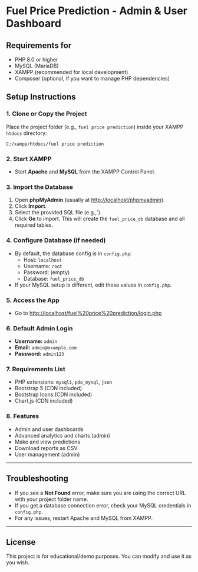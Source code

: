 # Fuel Price Prediction - Admin & User Dashboard


## Requirements for 
- PHP 8.0 or higher
- MySQL (MariaDB)
- XAMPP (recommended for local development)
- Composer (optional, if you want to manage PHP dependencies)

## Setup Instructions

### 1. Clone or Copy the Project
Place the project folder (e.g., `fuel price prediction`) inside your XAMPP `htdocs` directory:
```
C:/xampp/htdocs/fuel price prediction
```

### 2. Start XAMPP
- Start **Apache** and **MySQL** from the XAMPP Control Panel.

### 3. Import the Database
1. Open **phpMyAdmin** (usually at [http://localhost/phpmyadmin](http://localhost/phpmyadmin)).
2. Click **Import**.
3. Select the provided SQL file (e.g.,`).
4. Click **Go** to import. This will create the `fuel_price_db` database and all required tables.



### 4. Configure Database (if needed)
- By default, the database config is in `config.php`:
  - Host: `localhost`
  - Username: `root`
  - Password: (empty)
  - Database: `fuel_price_db`
- If your MySQL setup is different, edit these values in `config.php`.

### 5. Access the App
- Go to [http://localhost/fuel%20price%20prediction/login.php](http://localhost/fuel%20price%20prediction/login.php)

### 6. Default Admin Login
- **Username:** `admin`
- **Email:** `admin@example.com`
- **Password:** `admin123`

### 7. Requirements List
- PHP extensions: `mysqli`, `pdo_mysql`, `json`
- Bootstrap 5 (CDN included)
- Bootstrap Icons (CDN included)
- Chart.js (CDN included)

### 8. Features
- Admin and user dashboards
- Advanced analytics and charts (admin)
- Make and view predictions
- Download reports as CSV
- User management (admin)

---

## Troubleshooting
- If you see a **Not Found** error, make sure you are using the correct URL with your project folder name.
- If you get a database connection error, check your MySQL credentials in `config.php`.
- For any issues, restart Apache and MySQL from XAMPP.

---

## License
This project is for educational/demo purposes. You can modify and use it as you wish. 
